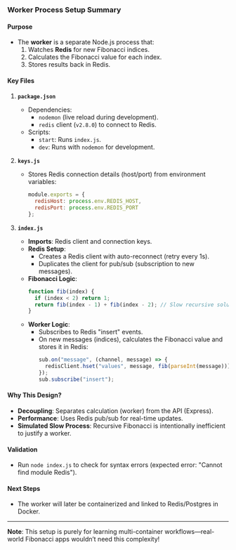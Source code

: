 ### **Worker Process Setup Summary**  

#### **Purpose**  
- The **worker** is a separate Node.js process that:  
  1. Watches **Redis** for new Fibonacci indices.  
  2. Calculates the Fibonacci value for each index.  
  3. Stores results back in Redis.  

#### **Key Files**  
1. **`package.json`**  
   - Dependencies:  
     - `nodemon` (live reload during development).  
     - `redis` client (`v2.8.0`) to connect to Redis.  
   - Scripts:  
     - `start`: Runs `index.js`.  
     - `dev`: Runs with `nodemon` for development.  

2. **`keys.js`**  
   - Stores Redis connection details (host/port) from environment variables:  
     ```javascript
     module.exports = {
       redisHost: process.env.REDIS_HOST,
       redisPort: process.env.REDIS_PORT
     };
     ```

3. **`index.js`**  
   - **Imports**: Redis client and connection keys.  
   - **Redis Setup**:  
     - Creates a Redis client with auto-reconnect (retry every 1s).  
     - Duplicates the client for pub/sub (subscription to new messages).  
   - **Fibonacci Logic**:  
     ```javascript
     function fib(index) {
       if (index < 2) return 1;
       return fib(index - 1) + fib(index - 2); // Slow recursive solution (intentional)
     }
     ```  
   - **Worker Logic**:  
     - Subscribes to Redis "insert" events.  
     - On new messages (indices), calculates the Fibonacci value and stores it in Redis:  
       ```javascript
       sub.on("message", (channel, message) => {
         redisClient.hset("values", message, fib(parseInt(message)));
       });
       sub.subscribe("insert");
       ```  

#### **Why This Design?**  
- **Decoupling**: Separates calculation (worker) from the API (Express).  
- **Performance**: Uses Redis pub/sub for real-time updates.  
- **Simulated Slow Process**: Recursive Fibonacci is intentionally inefficient to justify a worker.  

#### **Validation**  
- Run `node index.js` to check for syntax errors (expected error: "Cannot find module Redis").  

#### **Next Steps**  
- The worker will later be containerized and linked to Redis/Postgres in Docker.  

---  
**Note**: This setup is purely for learning multi-container workflows—real-world Fibonacci apps wouldn’t need this complexity!